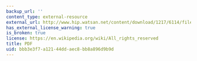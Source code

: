 ```yaml
---
backup_url: ''
content_type: external-resource
external_url: http://www.hip.watsan.net/content/download/1217/6114/file/20060501-HWTS-Murcott.pdf
has_external_license_warning: true
is_broken: true
license: https://en.wikipedia.org/wiki/All_rights_reserved
title: PDF
uid: bbb3e3f7-a121-44dd-aec8-bb8a896d9b9d
---
```

